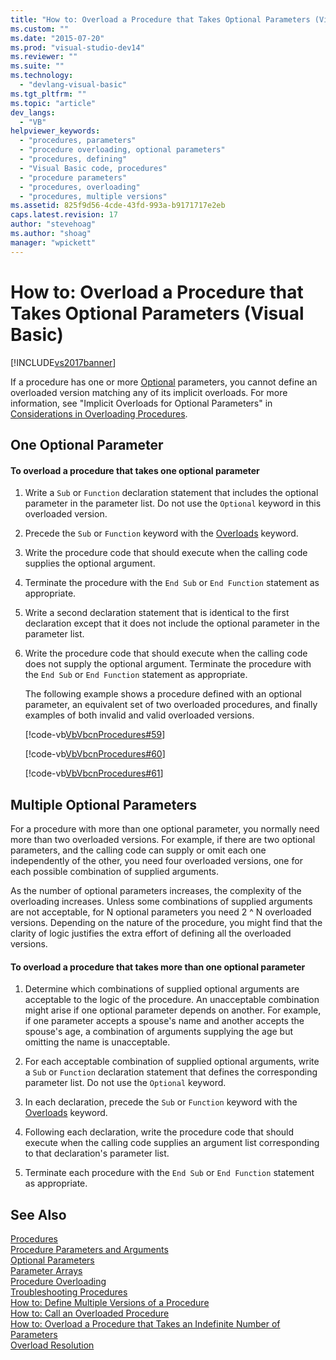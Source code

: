 ```yaml
---
title: "How to: Overload a Procedure that Takes Optional Parameters (Visual Basic) | Microsoft Docs"
ms.custom: ""
ms.date: "2015-07-20"
ms.prod: "visual-studio-dev14"
ms.reviewer: ""
ms.suite: ""
ms.technology: 
  - "devlang-visual-basic"
ms.tgt_pltfrm: ""
ms.topic: "article"
dev_langs: 
  - "VB"
helpviewer_keywords: 
  - "procedures, parameters"
  - "procedure overloading, optional parameters"
  - "procedures, defining"
  - "Visual Basic code, procedures"
  - "procedure parameters"
  - "procedures, overloading"
  - "procedures, multiple versions"
ms.assetid: 825f9d56-4cde-43fd-993a-b9171717e2eb
caps.latest.revision: 17
author: "stevehoag"
ms.author: "shoag"
manager: "wpickett"
---
```

# How to: Overload a Procedure that Takes Optional Parameters (Visual Basic)
[!INCLUDE[vs2017banner](../../../../includes/vs2017banner.md)]

If a procedure has one or more [Optional](../../../../visual-basic/language-reference/modifiers/optional.md) parameters, you cannot define an overloaded version matching any of its implicit overloads. For more information, see "Implicit Overloads for Optional Parameters" in [Considerations in Overloading Procedures](../../../../visual-basic/programming-guide/language-features/procedures/considerations-in-overloading-procedures.md).  
  
## One Optional Parameter  
  
#### To overload a procedure that takes one optional parameter  
  
1.  Write a `Sub` or `Function` declaration statement that includes the optional parameter in the parameter list. Do not use the `Optional` keyword in this overloaded version.  
  
2.  Precede the `Sub` or `Function` keyword with the [Overloads](../../../../visual-basic/language-reference/modifiers/overloads.md) keyword.  
  
3.  Write the procedure code that should execute when the calling code supplies the optional argument.  
  
4.  Terminate the procedure with the `End Sub` or `End Function` statement as appropriate.  
  
5.  Write a second declaration statement that is identical to the first declaration except that it does not include the optional parameter in the parameter list.  
  
6.  Write the procedure code that should execute when the calling code does not supply the optional argument. Terminate the procedure with the `End Sub` or `End Function` statement as appropriate.  
  
     The following example shows a procedure defined with an optional parameter,  an equivalent set of two overloaded procedures, and finally examples of both invalid and valid overloaded versions.  
  
     [!code-vb[VbVbcnProcedures#59](../../../../samples/snippets/visualbasic/VS_Snippets_VBCSharp/VbVbcnProcedures/VB/Class1.vb#59)]  
  
     [!code-vb[VbVbcnProcedures#60](../../../../samples/snippets/visualbasic/VS_Snippets_VBCSharp/VbVbcnProcedures/VB/Class1.vb#60)]  
  
     [!code-vb[VbVbcnProcedures#61](../../../../samples/snippets/visualbasic/VS_Snippets_VBCSharp/VbVbcnProcedures/VB/Class1.vb#61)]  
  
## Multiple Optional Parameters  
 For a procedure with more than one optional parameter, you normally need more than two overloaded versions. For example, if there are two optional parameters, and the calling code can supply or omit each one independently of the other, you need four overloaded versions, one for each possible combination of supplied arguments.  
  
 As the number of optional parameters increases, the complexity of the overloading increases. Unless some combinations of supplied arguments are not acceptable, for N optional parameters you need 2 ^ N overloaded versions. Depending on the nature of the procedure, you might find that the clarity of logic justifies the extra effort of defining all the overloaded versions.  
  
#### To overload a procedure that takes more than one optional parameter  
  
1.  Determine which combinations of supplied optional arguments are acceptable to the logic of the procedure. An unacceptable combination might arise if one optional parameter depends on another. For example, if one parameter accepts a spouse's name and another accepts the spouse's age, a combination of arguments supplying the age but omitting the name is unacceptable.  
  
2.  For each acceptable combination of supplied optional arguments, write a `Sub` or `Function` declaration statement that defines the corresponding parameter list. Do not use the `Optional` keyword.  
  
3.  In each declaration, precede the `Sub` or `Function` keyword with the [Overloads](../../../../visual-basic/language-reference/modifiers/overloads.md) keyword.  
  
4.  Following each declaration, write the procedure code that should execute when the calling code supplies an argument list corresponding to that declaration's parameter list.  
  
5.  Terminate each procedure with the `End Sub` or `End Function` statement as appropriate.  
  
## See Also  
 [Procedures](../../../../visual-basic/programming-guide/language-features/procedures/index.md)   
 [Procedure Parameters and Arguments](../../../../visual-basic/programming-guide/language-features/procedures/procedure-parameters-and-arguments.md)   
 [Optional Parameters](../../../../visual-basic/programming-guide/language-features/procedures/optional-parameters.md)   
 [Parameter Arrays](../../../../visual-basic/programming-guide/language-features/procedures/parameter-arrays.md)   
 [Procedure Overloading](../../../../visual-basic/programming-guide/language-features/procedures/procedure-overloading.md)   
 [Troubleshooting Procedures](../../../../visual-basic/programming-guide/language-features/procedures/troubleshooting-procedures.md)   
 [How to: Define Multiple Versions of a Procedure](../../../../visual-basic/programming-guide/language-features/procedures/how-to-define-multiple-versions-of-a-procedure.md)   
 [How to: Call an Overloaded Procedure](../../../../visual-basic/programming-guide/language-features/procedures/how-to-call-an-overloaded-procedure.md)   
 [How to: Overload a Procedure that Takes an Indefinite Number of Parameters](../../../../visual-basic/programming-guide/language-features/procedures/how-to-overload-a-procedure-that-takes-an-indefinite-number-of-parameters.md)   
 [Overload Resolution](../../../../visual-basic/programming-guide/language-features/procedures/overload-resolution.md)